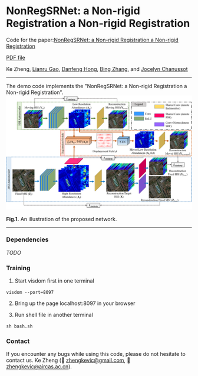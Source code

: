# NonRegSRNet: a Non-rigid Registration a Non-rigid Registration

Code for the paper:[NonRegSRNet: a Non-rigid Registration a Non-rigid Registration](https://ieeexplore.ieee.org/document/9650906/) 

[PDF file](https://github.com/saber-zero/NonRegSRNet/blob/main/NonRegSRNet__a_Non_rigid_Registration_Hyperspectral_Super_Resolution_Network.pdf)

Ke Zheng, [Lianru Gao](https://scholar.google.com/citations?user=f6OnhtcAAAAJ&hl=zh-CN), [Danfeng Hong](https://sites.google.com/view/danfeng-hong), [Bing Zhang](http://english.radi.cas.cn/Education/PhDS/201401/t20140109_115415.html), and [Jocelyn Chanussot](https://scholar.google.com/citations?user=6owK2OQAAAAJ&hl=en)
***
The demo code implements the "NonRegSRNet: a Non-rigid Registration a Non-rigid Registration". 
<img src="./ModelFramework.png" width="800px"/>

**Fig.1.** An illustration of the proposed network.
***
### Dependencies
*TODO*

### Training
1. Start visdom first in one terminal
```
visdom --port=8097
```

2. Bring up the page localhost:8097 in your browser

3. Run shell file in another terminal
```
sh bash.sh
```

### Contact
If you encounter any bugs while using this code, please do not hesitate to contact us.
Ke Zheng (:incoming_envelope: zhengkevic@gmail.com, :incoming_envelope: zhengkevic@aircas.ac.cn).

